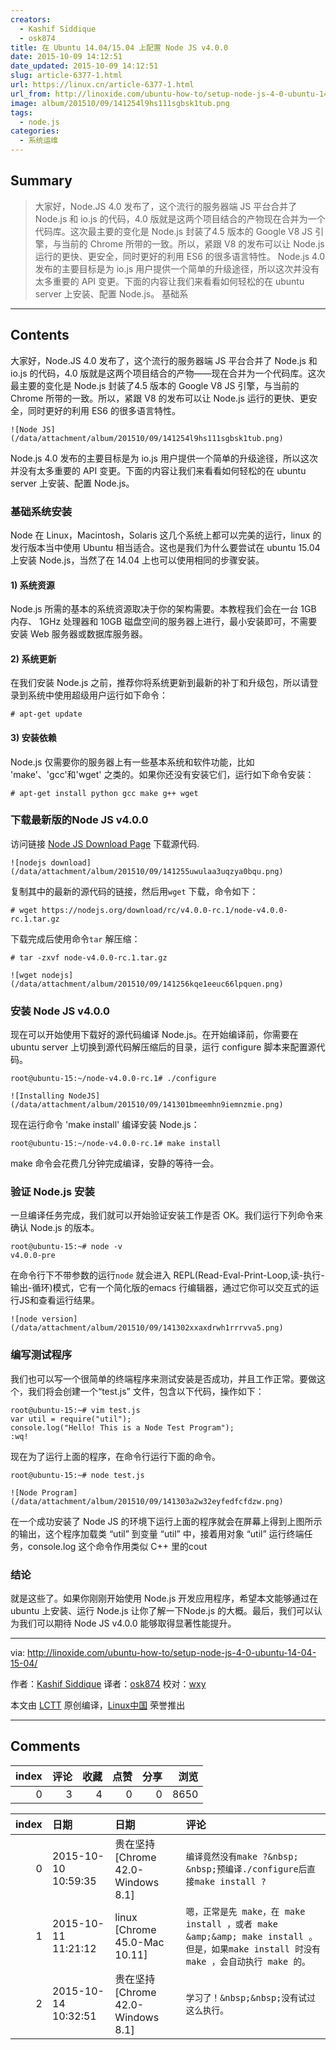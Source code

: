 ```yaml
---
creators:
  - Kashif Siddique
  - osk874
title: 在 Ubuntu 14.04/15.04 上配置 Node JS v4.0.0
date: 2015-10-09 14:12:51
date_updated: 2015-10-09 14:12:51
slug: article-6377-1.html
url: https://linux.cn/article-6377-1.html
url_from: http://linoxide.com/ubuntu-how-to/setup-node-js-4-0-ubuntu-14-04-15-04/
image: album/201510/09/141254l9hs111sgbsk1tub.png
tags:
  - node.js
categories:
  - 系统运维
---
```


## Summary

> 大家好，Node.JS 4.0 发布了，这个流行的服务器端 JS 平台合并了 Node.js 和 io.js 的代码，4.0 版就是这两个项目结合的产物现在合并为一个代码库。这次最主要的变化是 Node.js 封装了4.5 版本的 Google V8 JS 引擎，与当前的 Chrome 所带的一致。所以，紧跟 V8 的发布可以让 Node.js 运行的更快、更安全，同时更好的利用 ES6 的很多语言特性。  Node.js 4.0 发布的主要目标是为 io.js 用户提供一个简单的升级途径，所以这次并没有太多重要的 API 变更。下面的内容让我们来看看如何轻松的在 ubuntu server 上安装、配置 Node.js。 基础系

***

<!-- more -->

## Contents

大家好，Node.JS 4.0 发布了，这个流行的服务器端 JS 平台合并了 Node.js 和 io.js 的代码，4.0 版就是这两个项目结合的产物——现在合并为一个代码库。这次最主要的变化是 Node.js 封装了4.5 版本的 Google V8 JS 引擎，与当前的 Chrome 所带的一致。所以，紧跟 V8 的发布可以让 Node.js 运行的更快、更安全，同时更好的利用 ES6 的很多语言特性。

`![Node JS](/data/attachment/album/201510/09/141254l9hs111sgbsk1tub.png)`

Node.js 4.0 发布的主要目标是为 io.js 用户提供一个简单的升级途径，所以这次并没有太多重要的 API 变更。下面的内容让我们来看看如何轻松的在 ubuntu server 上安装、配置 Node.js。

### 基础系统安装

Node 在 Linux，Macintosh，Solaris 这几个系统上都可以完美的运行，linux 的发行版本当中使用 Ubuntu 相当适合。这也是我们为什么要尝试在 ubuntu 15.04 上安装 Node.js，当然了在 14.04 上也可以使用相同的步骤安装。

#### 1) 系统资源

Node.js 所需的基本的系统资源取决于你的架构需要。本教程我们会在一台 1GB 内存、 1GHz 处理器和 10GB 磁盘空间的服务器上进行，最小安装即可，不需要安装 Web 服务器或数据库服务器。

#### 2) 系统更新

在我们安装 Node.js 之前，推荐你将系统更新到最新的补丁和升级包，所以请登录到系统中使用超级用户运行如下命令：

```shell
# apt-get update
```

#### 3) 安装依赖

Node.js 仅需要你的服务器上有一些基本系统和软件功能，比如 'make'、'gcc'和'wget' 之类的。如果你还没有安装它们，运行如下命令安装：

```shell
# apt-get install python gcc make g++ wget
```

### 下载最新版的Node JS v4.0.0

访问链接 [Node JS Download Page](https://nodejs.org/download/rc/v4.0.0-rc.1/) 下载源代码.

`![nodejs download](/data/attachment/album/201510/09/141255uwulaa3uqzya0bqu.png)`

复制其中的最新的源代码的链接，然后用`wget` 下载，命令如下：

```shell
# wget https://nodejs.org/download/rc/v4.0.0-rc.1/node-v4.0.0-rc.1.tar.gz
```

下载完成后使用命令`tar` 解压缩：

```shell
# tar -zxvf node-v4.0.0-rc.1.tar.gz
```

`![wget nodejs](/data/attachment/album/201510/09/141256kqe1eeuc66lpquen.png)`

### 安装 Node JS v4.0.0

现在可以开始使用下载好的源代码编译 Node.js。在开始编译前，你需要在 ubuntu server 上切换到源代码解压缩后的目录，运行 configure 脚本来配置源代码。

```shell
root@ubuntu-15:~/node-v4.0.0-rc.1# ./configure
```

`![Installing NodeJS](/data/attachment/album/201510/09/141301bmeemhn9iemnzmie.png)`

现在运行命令 'make install' 编译安装 Node.js：

```shell
root@ubuntu-15:~/node-v4.0.0-rc.1# make install
```

make 命令会花费几分钟完成编译，安静的等待一会。

### 验证 Node.js 安装

一旦编译任务完成，我们就可以开始验证安装工作是否 OK。我们运行下列命令来确认 Node.js 的版本。

```shell
root@ubuntu-15:~# node -v
v4.0.0-pre
```

在命令行下不带参数的运行`node` 就会进入 REPL(Read-Eval-Print-Loop,读-执行-输出-循环)模式，它有一个简化版的emacs 行编辑器，通过它你可以交互式的运行JS和查看运行结果。

`![node version](/data/attachment/album/201510/09/141302xxaxdrwh1rrrvva5.png)`

### 编写测试程序

我们也可以写一个很简单的终端程序来测试安装是否成功，并且工作正常。要做这个，我们将会创建一个“test.js” 文件，包含以下代码，操作如下：

```shell
root@ubuntu-15:~# vim test.js
var util = require("util");
console.log("Hello! This is a Node Test Program");
:wq!
```

现在为了运行上面的程序，在命令行运行下面的命令。

```shell
root@ubuntu-15:~# node test.js
```

`![Node Program](/data/attachment/album/201510/09/141303a2w32eyfedfcfdzw.png)`

在一个成功安装了 Node JS 的环境下运行上面的程序就会在屏幕上得到上图所示的输出，这个程序加载类 “util” 到变量 “util” 中，接着用对象 “util” 运行终端任务，console.log 这个命令作用类似 C++ 里的cout

### 结论

就是这些了。如果你刚刚开始使用 Node.js 开发应用程序，希望本文能够通过在 ubuntu 上安装、运行 Node.js 让你了解一下Node.js 的大概。最后，我们可以认为我们可以期待 Node JS v4.0.0 能够取得显著性能提升。

---

via: <http://linoxide.com/ubuntu-how-to/setup-node-js-4-0-ubuntu-14-04-15-04/>

作者：[Kashif Siddique](http://linoxide.com/author/kashifs/) 译者：[osk874](https://github.com/osk874) 校对：[wxy](https://github.com/wxy)

本文由 [LCTT](https://github.com/LCTT/TranslateProject) 原创编译，[Linux中国](https://linux.cn/) 荣誉推出

***

## Comments


|   index |   评论 |   收藏 |   点赞 |   分享 |   浏览 |
|--------:|-------:|-------:|-------:|-------:|-------:|
|       0 |      3 |      4 |      0 |      0 |   8650 |

|   index | 日期                | 日期                               | 评论                                                                                                                                 |
|--------:|:--------------------|:-----------------------------------|:-------------------------------------------------------------------------------------------------------------------------------------|
|       0 | 2015-10-10 10:59:35 | 贵在坚持 [Chrome 42.0-Windows 8.1] | `编译竟然没有make ?&nbsp; &nbsp;预编译./configure后直接make install ?`                                                               |
|       1 | 2015-10-11 11:21:12 | linux [Chrome 45.0-Mac 10.11]      | `嗯，正常是先 make，在 make install ，或者 make &amp;&amp; make install 。但是，如果make install 时没有 make ，会自动执行 make 的。` |
|       2 | 2015-10-14 10:32:51 | 贵在坚持 [Chrome 42.0-Windows 8.1] | `学习了！&nbsp;&nbsp;没有试过这么执行。`                                                                                             |
